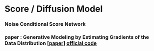# Score / Diffusion Model


### Noise Conditional Score Network
### paper : Generative Modeling by Estimating Gradients of the Data Distribution [[paper]](https://arxiv.org/abs/1907.05600) [official code](https://github.com/ermongroup/ncsn)


